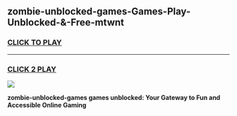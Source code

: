 
## zombie-unblocked-games-Games-Play-Unblocked-&-Free-mtwnt
<h3>
<a href="https://premium76.site?title=zombie-unblocked-games&ref=24A">CLICK TO PLAY</a></h3>
<hr>

<h3>
<a href="https://premium76.site?title=zombie-unblocked-games&ref=24A">CLICK 2 PLAY</a>
  
</h3>

<a href="https://premium76.site?title=zombie-unblocked-games&ref=24A"><img src="https://clearcache.store/games.png"></a>


**zombie-unblocked-games games unblocked: Your Gateway to Fun and Accessible Online Gaming**
